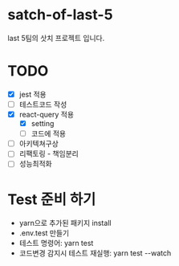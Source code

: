 # satch-of-last-5

last 5팀의 삿치 프로젝트 입니다.

# TODO

- [x] jest 적용
- [ ] 테스트코드 작성
- [x] react-query 적용
  - [x] setting
  - [ ] 코드에 적용
- [ ] 아키텍쳐구상
- [ ] 리팩토링 - 책임분리
- [ ] 성능최적화

# Test 준비 하기

- yarn으로 추가된 패키지 install
- .env.test 만들기
- 테스트 명령어: yarn test
- 코드변경 감지시 테스트 재실행: yarn test --watch
